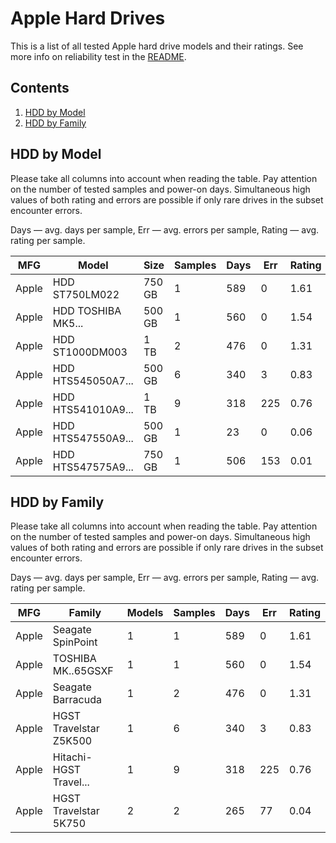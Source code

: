 Apple Hard Drives
=================

This is a list of all tested Apple hard drive models and their ratings. See more
info on reliability test in the [README](https://github.com/linuxhw/SMART).

Contents
--------

1. [ HDD by Model  ](#hdd-by-model)
2. [ HDD by Family ](#hdd-by-family)

HDD by Model
------------

Please take all columns into account when reading the table. Pay attention on the
number of tested samples and power-on days. Simultaneous high values of both rating
and errors are possible if only rare drives in the subset encounter errors.

Days   — avg. days per sample,
Err    — avg. errors per sample,
Rating — avg. rating per sample.

| MFG       | Model              | Size   | Samples | Days  | Err   | Rating |
|-----------|--------------------|--------|---------|-------|-------|--------|
| Apple     | HDD ST750LM022     | 750 GB | 1       | 589   | 0     | 1.61   |
| Apple     | HDD TOSHIBA MK5... | 500 GB | 1       | 560   | 0     | 1.54   |
| Apple     | HDD ST1000DM003    | 1 TB   | 2       | 476   | 0     | 1.31   |
| Apple     | HDD HTS545050A7... | 500 GB | 6       | 340   | 3     | 0.83   |
| Apple     | HDD HTS541010A9... | 1 TB   | 9       | 318   | 225   | 0.76   |
| Apple     | HDD HTS547550A9... | 500 GB | 1       | 23    | 0     | 0.06   |
| Apple     | HDD HTS547575A9... | 750 GB | 1       | 506   | 153   | 0.01   |

HDD by Family
-------------

Please take all columns into account when reading the table. Pay attention on the
number of tested samples and power-on days. Simultaneous high values of both rating
and errors are possible if only rare drives in the subset encounter errors.

Days   — avg. days per sample,
Err    — avg. errors per sample,
Rating — avg. rating per sample.

| MFG       | Family                 | Models | Samples | Days  | Err   | Rating |
|-----------|------------------------|--------|---------|-------|-------|--------|
| Apple     | Seagate SpinPoint      | 1      | 1       | 589   | 0     | 1.61   |
| Apple     | TOSHIBA MK..65GSXF     | 1      | 1       | 560   | 0     | 1.54   |
| Apple     | Seagate Barracuda      | 1      | 2       | 476   | 0     | 1.31   |
| Apple     | HGST Travelstar Z5K500 | 1      | 6       | 340   | 3     | 0.83   |
| Apple     | Hitachi-HGST Travel... | 1      | 9       | 318   | 225   | 0.76   |
| Apple     | HGST Travelstar 5K750  | 2      | 2       | 265   | 77    | 0.04   |
